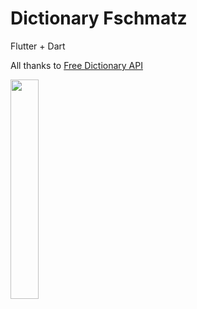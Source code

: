 # Dictionary Fschmatz

Flutter + Dart

All thanks to <A HREF="https://github.com/meetDeveloper/freeDictionaryAPI">Free Dictionary API</A>

<img src="https://user-images.githubusercontent.com/21291813/128944200-fb02ce3f-2409-4b93-a4bf-421a66bfb62b.png" width="30%"></img> 
